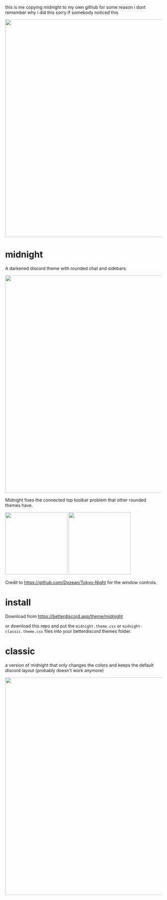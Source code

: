 
this is me copying midnight to my own github for some reason i dont remember why i did this sorry if somebody noticed this

<img width=700 src="https://user-images.githubusercontent.com/34758569/209453714-d26e6662-7579-4e16-ab1c-b1e1e377be28.png">

# midnight

A darkened discord theme with rounded chat and sidebars.

<img width=700 src="https://user-images.githubusercontent.com/34758569/209453395-ed2cd961-d417-42dc-98df-68688f37b0d2.png">

Midnight fixes the connected top toolbar problem that other rounded themes have.

<img height=200 src="https://user-images.githubusercontent.com/34758569/136284982-33fedd41-3438-404e-8bb0-373646fa9732.png"> <img height=200 src="https://user-images.githubusercontent.com/34758569/136284990-a0ca1ef4-bc08-4d19-9899-21f071393be8.png">

Credit to https://github.com/Dyzean/Tokyo-Night for the window controls.

# install

Download from https://betterdiscord.app/theme/midnight

or download this repo and put the `midnight.theme.css` or `midnight-classic.theme.css` files into your betterdiscord themes folder.


# classic

a version of midnight that only changes the colors and keeps the default discord layout
(probably doesn't work anymore)

<img width=700 src="https://user-images.githubusercontent.com/34758569/135788551-395436ee-fb1a-47bb-8f14-4d62d2c8181c.png">
